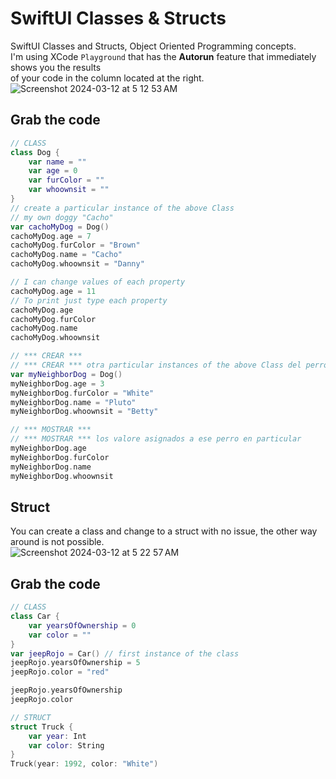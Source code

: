 # SwiftUI Classes & Structs
SwiftUI Classes and Structs, Object Oriented Programming concepts.<br>
I'm using XCode `Playground` that has the **Autorun** feature that immediately shows you the results<br>
of your code in the column located at the right.<br>
![Screenshot 2024-03-12 at 5 12 53 AM](https://github.com/danielurra/Swift-UI-Classes-and-Structs/assets/51704179/becaa5e3-9a72-40ec-936b-6e5a8fad755f)<br>
## Grab the code
```swift
// CLASS
class Dog {
    var name = ""
    var age = 0
    var furColor = ""
    var whoownsit = ""
}
// create a particular instance of the above Class
// my own doggy "Cacho"
var cachoMyDog = Dog()
cachoMyDog.age = 7
cachoMyDog.furColor = "Brown"
cachoMyDog.name = "Cacho"
cachoMyDog.whoownsit = "Danny"

// I can change values of each property
cachoMyDog.age = 11
// To print just type each property
cachoMyDog.age
cachoMyDog.furColor
cachoMyDog.name
cachoMyDog.whoownsit

// *** CREAR ***
// *** CREAR *** otra particular instances of the above Class del perro de mi vecina la Sra. Betty
var myNeighborDog = Dog()
myNeighborDog.age = 3
myNeighborDog.furColor = "White"
myNeighborDog.name = "Pluto"
myNeighborDog.whoownsit = "Betty"

// *** MOSTRAR ***
// *** MOSTRAR *** los valore asignados a ese perro en particular
myNeighborDog.age
myNeighborDog.furColor
myNeighborDog.name
myNeighborDog.whoownsit
```
## Struct
You can create a class and change to a struct with no issue, the other way around is not possible.<br>
![Screenshot 2024-03-12 at 5 22 57 AM](https://github.com/danielurra/Swift-UI-Classes-and-Structs/assets/51704179/59c1dd9e-2371-49bc-992f-2ff785ee7348)<br>
## Grab the code
```swift
// CLASS
class Car {
    var yearsOfOwnership = 0
    var color = ""
}
var jeepRojo = Car() // first instance of the class
jeepRojo.yearsOfOwnership = 5
jeepRojo.color = "red"

jeepRojo.yearsOfOwnership
jeepRojo.color

// STRUCT
struct Truck {
    var year: Int
    var color: String
}
Truck(year: 1992, color: "White")
```

